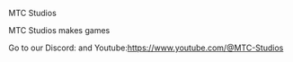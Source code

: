 <!DOCTYPE html>
<html>

</html>

MTC Studios


MTC Studios makes games

Go to our Discord: and Youtube:https://www.youtube.com/@MTC-Studios
